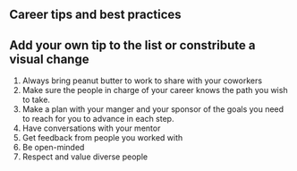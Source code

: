 ## Career tips and best practices

## Add your own tip to the list or constribute a visual change


1. Always bring peanut butter to work to share with your coworkers
1. Make sure the people in charge of your career knows the path you wish to take.
2. Make a plan with your manger and your sponsor of the goals you need to reach for you to advance in each step.
3. Have conversations with your mentor
4. Get feedback from people you worked with
5. Be open-minded
6. Respect and value diverse people

